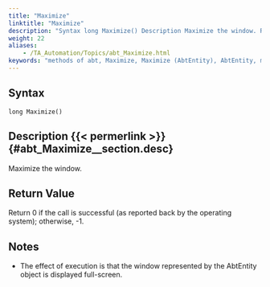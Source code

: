 ```yaml
--- 
title: "Maximize"
linktitle: "Maximize"
description: "Syntax long Maximize() Description Maximize the window. Return Value Return 0 if the call is successful (as reported back by the operating system); otherwise, -1 . Notes The effect of execution is ..."
weight: 22
aliases: 
    - /TA_Automation/Topics/abt_Maximize.html
keywords: "methods of abt, Maximize, Maximize (AbtEntity), AbtEntity, maximize, abtentity maximize, maximize window"
---
```


## Syntax

`long Maximize()`

## Description {{< permerlink >}} {#abt_Maximize__section.desc} 

Maximize the window.

## Return Value

Return 0 if the call is successful \(as reported back by the operating system\); otherwise, -1.

## Notes

-   The effect of execution is that the window represented by the AbtEntity object is displayed full-screen.





